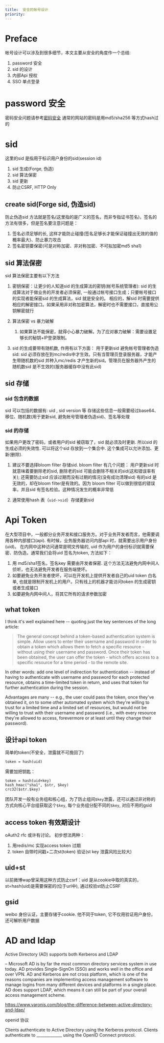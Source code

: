 ```yaml
---
title:	安全的帐号设计
priority:
---
```

# Preface
帐号设计可以涉及到很多细节，本文主要从安全的角度作一个总结:

1. password 安全
1. sid 的设计
3. 内部Api 授权
4. SSO 单点登录

# password 安全
密码安全问题请参考[密码安全](/p/security-cryptography)
通常的网站的密码是用md5/sha256 等方式hash过的

# sid
这里的sid 是指用于标识用户身份的sid(session id)

1. sid 生成(Forge, 伪造)
2. sid 算法保密
1. sid 更新
2. 防止CSRF, HTTP Only

## create sid(Forge sid, 伪造sid)
防止伪造sid 方法就是签名(这里指的是广义的签名，而非专指证书签名)，签名的方法有很多，但是签名要注意问题是：

1. 签名必须足够的长, 这样才能防止碰撞(签名足够长才能保证碰撞出无效的值的概率最大)、防止暴力攻击
1. 签名密钥要保密(可是对称加密、非对称加密、不可拟加密md5 sha1)

## sid 算法保密
sid 算法保密主要有以下方法

1. 密钥保密：让更少的人知道sid 的生成算法的密钥(帐号系统管理者):
sid 的生成算法对于做业务的开发者必须保密, 一般通过帐号接口生成；只要帐号接口的实现者能保密sid 的生成算法，sid 就是安全的。
相应的，解sid 时需要提供相应的解密接口。如果采用非对称加密算法，解密时也不需要接口，直接用公钥解密就行
2. 算法保密 vs 暴力破解
   1. 如果算法不能保密，就得小心暴力破解。为了应对暴力破解：需要设置足够长的秘钥+IP登录限制。

3. sid 的生成要带有随机数, 作用有以下方面：
用于更新sid
避免帐号管理者伪造sid: sid 必须存放在到mc/redis中才生效。只有当管理员登录服务器，才能产生带随机数的sid 并种入mc/redis 才产生新的sid。管理员在服务器外产生的随机数sid 是不生效的(服务器缓存中没有此sid)

## sid 存储

### sid 包含的数据
sid 可以包括的数据有: uid , sid version 等
存储这些信息一般需要经过base64、移位、随机数(用于更新sid, 避免帐号管理者伪造sid)、签名等处理

### sid 的存储
如果用户更改了密码，或者用户的sid 被窃取了，sid 就必须及时更新. 所以sid 的生成必须的失效性. 可以将这个sid 存放到一个集合中. 这个集成可以允许添加、更新(删除).

1. 建议不要选择bloom filter 存储sid. bloom filter 有几个问题：
	用户更新sid 时就意味着要删除老的sid, 删除老的sid 可能会删除不相关的sid(这和错误率有关); 还需要防止sid 应该过期而没有过期的情况(没有成功清理sid)
	有的sid 是无效的，却在bloom filter是有效的。因为 bloom filter 可以做到很低的错误率，并且sid 有签名检验。这种情况发生的概率非常低

2. 通常使用hash 表（`uid->sid`）存储更新sid

# Api Token
在大型项目中，一般都分业务开发和接口服务方。对于业务开发者而言，他需要调用各种内部接口(api). 有时候，业务服务器访问内部api 时，就需要出示用户身份(uid)。 在内网中这种访问通常是明文传输的, uid 作为用户的身份标识就需要保密、防伪造。通常我们会将uid 签名为token, 方法如下：

1. 用 md5/sha1签名，签名key 需要由开发者保密. 这个方法无法避免内网中间人侦听，也无法避免开发者在服务端使坏。
2. 如要避免业务开发者使坏，可以在开发机上提供开发者自己的uid token 白名单, 也就是限制开发机上的用户。只有线上的机器才能访问token 的生成密钥或者生成接口
2. 如要避免内网中间人，将其它所有的请求参数加密

## what token
I think it's well explained here -- quoting just the key sentences of the long article:

> The general concept behind a token-based authentication system is simple. Allow users to enter their username and password in order to obtain a token which allows them to fetch a specific resource - without using their username and password. Once their token has been obtained, the user can offer the token - which offers access to a specific resource for a time period - to the remote site.

In other words: add one level of indirection for authentication -- instead of having to authenticate with username and password for each protected resource,
obtains a time-limited token in return, and uses that token for further authentication during the session.

Advantages are many -- e.g., the user could pass the token, once they've obtained it, on to some other automated system which they're willing to trust for a limited time and a limited set of resources, but would not be willing to trust with their username and password (i.e., with every resource they're allowed to access, forevermore or at least until they change their password).

## 设计api token
简单的token(不安全，泄露就不可挽回了)

    token = hash(uid)

需要加把钥匙：

    token = hash(uid+key)
    hash_hmac("sha1", $str, $key)
    crc32($str.$key)
    
团队开发一般有业务组和核心组，为了防止组间`$key`泄露，还可以通过非对称的方式向核心平台组获取这个`$key`, 每个业务组分配不同的`$key`, 对应不用的gsid

## access token 有效期设计
oAuth2 rfc 或许有讨论。
初步想法两种：
1. 用redis/mc 实现access token 过期
1. token 自带时间戳+二次st(token) 验证(st key 泄露风险比较大)

## uid+st
以前微博wap曾采用这种方式防止csrf：uid 是从cookie中取的真实的，st=hash(uid)是需要保密的(位于url中), 通过校验st防止CSRF

## gsid 
weibo 身份认证，主要存储于cookie. 他不同于token, 它不仅用验证用户身份，还可解析用户数据

# AD and ldap
Active Directory (AD) supports both Kerberos and LDAP 

– Microsoft AD is by far the most common directory services system in use today. AD provides Single-SignOn (SSO) and works well in the office and over VPN. AD and Kerberos are not cross platform, which is one of the reasons companies are implementing access management software to manage logins from many different devices and platforms in a single place. AD does support LDAP, which means it can still be part of your overall access management scheme.

https://www.varonis.com/blog/the-difference-between-active-directory-and-ldap/

openid 协议

Clients authenticate to Active Directory using the Kerberos protocol.
Clients authenticate to _____________ using the OpenID Connect protocol.